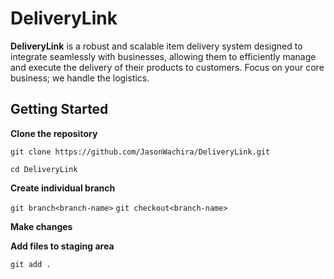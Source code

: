 # DeliveryLink
**DeliveryLink** is a robust and scalable item delivery system designed to integrate seamlessly with businesses, allowing them to efficiently manage and execute the delivery of their products to customers. Focus on your core business; we handle the logistics.

## Getting Started

**Clone the repository**

```git clone https://github.com/JasonWachira/DeliveryLink.git```

```cd DeliveryLink```

**Create individual branch**

```git branch<branch-name>```
```git checkout<branch-name>```

**Make changes**

**Add files to staging area**

```git add .```
